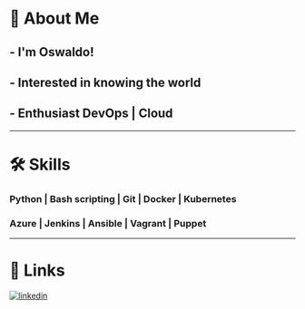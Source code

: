 # 🚀 About Me
## - I'm Oswaldo!
## - Interested in knowing the world
## - Enthusiast DevOps | Cloud
---
# 🛠 Skills
### Python  | Bash scripting | Git     | Docker   | Kubernetes
### Azure	  | Jenkins        | Ansible | Vagrant  | Puppet
---
# 🔗 Links
[![linkedin](https://img.shields.io/badge/linkedin-0A66C2?style=for-the-badge&logo=linkedin&logoColor=white)](https://www.linkedin.com/in/oswaldo-solano/)
